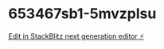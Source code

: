 # 653467sb1-5mvzplsu

[Edit in StackBlitz next generation editor ⚡️](https://stackblitz.com/~/github.com/QueerAgent1/653467sb1-5mvzplsu)